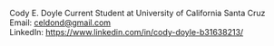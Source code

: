 Cody E. Doyle 
Current Student at University of California Santa Cruz  
Email: celdond@gmail.com  
LinkedIn: https://www.linkedin.com/in/cody-doyle-b31638213/
<!---
celdond/celdond is a ✨ special ✨ repository because its `README.md` (this file) appears on your GitHub profile.
You can click the Preview link to take a look at your changes.
--->
